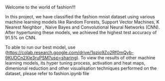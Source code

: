 Welcome to the world of fashion!!!

In this project, we have classified the fashion mnist dataset using various machine learning models like Random Forests, Support Vector Machines, K Nearest Neighbor
, Naive Bayes and Convolutional Neural Networks (CNN). After hypertuning these models, we achieved the highest test accuracy of 91.5% on CNN.

To able to run our best model, use (https://colab.research.google.com/drive/1qzio9Zo2Rf0mQyb-9KUDCn2XIe3ruPSM?usp=sharing).
To view the results of  other machine learning models, its hyper tuning process, activation and heat maps, dimenional reduction and other visualisation techniques performed on the dataset, please refer to fashion.ipynb file

